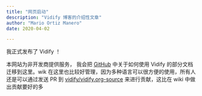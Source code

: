 ```yaml
---
title: "网页启动"
description: "Vidify 博客的介绍性文章"
author: "Mario Ortiz Manero"
date: 2020-04-02

---
```


我正式发布了 Vidify ！

本网站为非开发商提供服务， 我会把 [GitHub](https://github.com/vidify/vidify) 中关于如何使用 Vidify 的部分文档迁移到这里。wik 在这里也比较好管理，因为多种语言可以很方便的使用，所有人还是可以通过发送 PR 到 [vidify/vidify.org-source](https://github.com/vidify/vidify.org-source) 来进行贡献，这比在 wiki 中做出贡献要好的多

